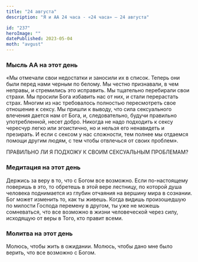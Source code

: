 ```yaml
---
title: "24 августа"
description: "Я и АА 24 часа - «24 часа» — 24 августа"

id: "237"
heroImage: ""
datePublished: 2023-05-04
moth: "avgust"
---
```


### Мысль АА на этот день

«Мы отмечали свои недостатки и заносили их в список. Теперь они были перед
нами черным по белому. Мы честно признавали, в чем неправы, и стремились это
исправить. Мы тщательно перебирали свои страхи. Мы просили Бога избавить нас
от них, и стали перерастать страх. Многим из нас требовалось полностью
пересмотреть свое отношение к сексу. Мы пришли к выводу, что сила сексуального
влечения дается нам от Бога, и, следовательно, будучи правильно употребленной,
несет добро. Никогда не надо подходить к сексу чересчур легко или эгоистично,
но и нельзя его ненавидеть и презирать. И если с сексом у нас сложности, тем
полнее мы отдаемся помощи другим людям, с тем чтобы отвлечься от своих
проблем».

ПРАВИЛЬНО ЛИ Я ПОДХОЖУ К СВОИМ СЕКСУАЛЬНЫМ ПРОБЛЕМАМ?

### Медитация на этот день

Держись за веру в то, что с Богом все возможно. Если по-настоящему поверишь в
это, то обретешь в этой вере лестницу, по которой душа человека поднимается из
глубин отчаяния на вершину мира в сознании. Бог может изменить то, как ты
живешь. Когда видишь произошедшую по милости Господа перемену в другом, ты уже
не можешь сомневаться, что все возможно в жизни человеческой через силу,
исходящую от веры в Того, кто правит всеми.

### Молитва на этот день

Молюсь, чтобы жить в ожидании. Молюсь, чтобы дано мне было верить, что все
возможно с Богом.
